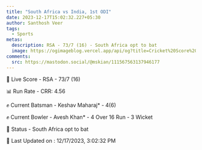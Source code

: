 ```yaml
---
title: "South Africa vs India, 1st ODI"
date: 2023-12-17T15:02:32.227+05:30
author: Santhosh Veer
tags:
  - Sports
metas:
  description: RSA - 73/7 (16) - South Africa opt to bat
  image: https://ogimageblog.vercel.app/api/og?title=Cricket%20Score%20%F0%9F%8F%8F
comments:
  src: https://mastodon.social/@mskian/111567563137946177
---
```


🔴 Live Score - RSA - 73/7 (16)  

📊 Run Rate - CRR: 4.56  

✊ Current Batsman - Keshav Maharaj* - 4(6)  

✊ Current Bowler - Avesh Khan* - 4 Over 16 Run - 3 Wicket  

📑 Status - South Africa opt to bat

<!--more-->

📝 Last Updated on : 12/17/2023, 3:02:32 PM
